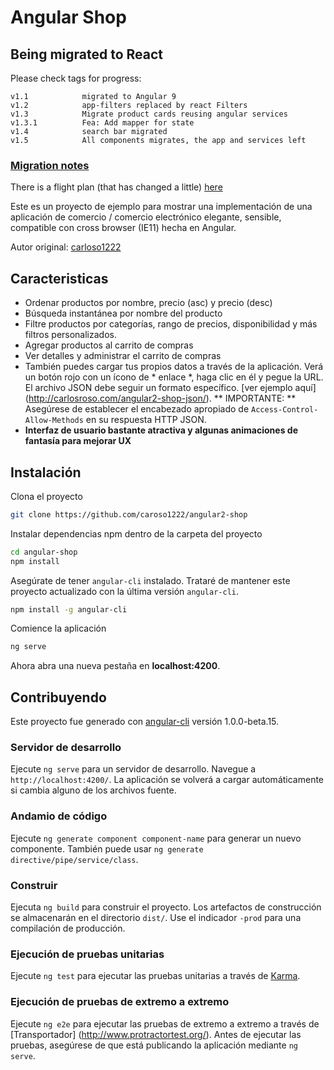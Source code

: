 # Angular Shop

## Being migrated to React
Please check tags for progress:
```
v1.1            migrated to Angular 9
v1.2            app-filters replaced by react Filters
v1.3            Migrate product cards reusing angular services
v1.3.1          Fea: Add mapper for state
v1.4            search bar migrated
v1.5            All components migrates, the app and services left
```

### [Migration notes](doc/README.md)

There is a flight plan (that has changed a little) [here](doc/flight-plan.md)

Este es un proyecto de ejemplo para mostrar una implementación de una aplicación de comercio / comercio electrónico elegante, sensible, compatible con cross browser (IE11) hecha en Angular.

Autor original: [carloso1222](https://github.com/caroso1222/angular2-shop)

## Caracteristicas
* Ordenar productos por nombre, precio (asc) y precio (desc)
* Búsqueda instantánea por nombre del producto
* Filtre productos por categorías, rango de precios, disponibilidad y más filtros personalizados.
* Agregar productos al carrito de compras
* Ver detalles y administrar el carrito de compras
* También puedes cargar tus propios datos a través de la aplicación. Verá un botón rojo con un ícono de * enlace *, haga clic en él y pegue la URL. El archivo JSON debe seguir un formato específico. [ver ejemplo aquí] (http://carlosroso.com/angular2-shop-json/). ** IMPORTANTE: ** Asegúrese de establecer el encabezado apropiado de `Access-Control-Allow-Methods` en su respuesta HTTP JSON.
* **Interfaz de usuario bastante atractiva y algunas animaciones de fantasía para mejorar UX**

## Instalación

Clona el proyecto
```bash
git clone https://github.com/caroso1222/angular2-shop
```

Instalar dependencias npm dentro de la carpeta del proyecto
```bash
cd angular-shop
npm install
```

Asegúrate de tener `angular-cli` instalado. Trataré de mantener este proyecto actualizado con la última versión `angular-cli`.
```bash
npm install -g angular-cli
```

Comience la aplicación
```bash
ng serve
```

Ahora abra una nueva pestaña en **localhost:4200**.

## Contribuyendo

Este proyecto fue generado con [angular-cli](https://github.com/angular/angular-cli) versión 1.0.0-beta.15.

### Servidor de desarrollo
Ejecute `ng serve` para un servidor de desarrollo. Navegue a `http://localhost:4200/`. La aplicación se volverá a cargar automáticamente si cambia alguno de los archivos fuente.

### Andamio de código

Ejecute `ng generate component component-name` para generar un nuevo componente. También puede usar `ng generate directive/pipe/service/class`.

### Construir

Ejecuta `ng build` para construir el proyecto. Los artefactos de construcción se almacenarán en el directorio `dist/`. Use el indicador `-prod` para una compilación de producción.

### Ejecución de pruebas unitarias

Ejecute `ng test` para ejecutar las pruebas unitarias a través de [Karma](https://karma-runner.github.io).

### Ejecución de pruebas de extremo a extremo

Ejecute `ng e2e` para ejecutar las pruebas de extremo a extremo a través de [Transportador] (http://www.protractortest.org/).
Antes de ejecutar las pruebas, asegúrese de que está publicando la aplicación mediante `ng serve`.
